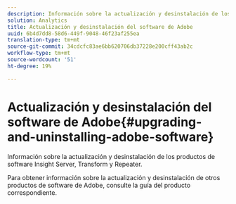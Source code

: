 ```yaml
---
description: Información sobre la actualización y desinstalación de los productos de software Insight Server, Transform y Repeater.
solution: Analytics
title: Actualización y desinstalación del software de Adobe
uuid: 6b4d7dd8-58d6-449f-9048-46f23af255ea
translation-type: tm+mt
source-git-commit: 34cdcfc83ae6bb620706db37228e200cff43ab2c
workflow-type: tm+mt
source-wordcount: '51'
ht-degree: 19%

---
```



# Actualización y desinstalación del software de Adobe{#upgrading-and-uninstalling-adobe-software}

Información sobre la actualización y desinstalación de los productos de software Insight Server, Transform y Repeater.

Para obtener información sobre la actualización y desinstalación de otros productos de software de Adobe, consulte la guía del producto correspondiente.
